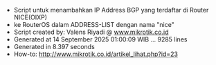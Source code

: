 - Script untuk menambahkan IP Address BGP yang terdaftar di Router NICE(OIXP)
- ke RouterOS dalam ADDRESS-LIST dengan nama "nice"
- Script created by: Valens Riyadi @ www.mikrotik.co.id
- Generated at 14 September 2025 01:00:09 WIB ... 9285 lines
- Generated in 8.397 seconds
- How-to: http://www.mikrotik.co.id/artikel_lihat.php?id=23
